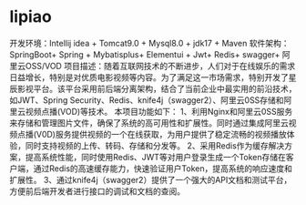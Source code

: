 # lipiao
开发环境：Intellij idea + Tomcat9.0 + Mysql8.0 + jdk17  + Maven
软件架构：SpringBoot+ Spring + Mybatisplus+ Elementui + Jwt+ Redis+ swagger+ 阿里云OSS/VOD
项目描述：随着互联网技术的不断进步，人们对于在线娱乐的需求日益增长，特别是对优质电影视频等内容。为了满足这一市场需求，特别开发了星辰影视平台。该平台采用前后端分离架构，结合了当前企业中最实用的前沿技术，如JWT、Spring Security、Redis、knife4j（swagger2）、阿里云0SS存储和阿里云视频点播(VOD)等技术。
本项目功能如下：
1、利用Nginx和阿里云0SS服务来存储和管理图片文件，确保了系统的高可用性和扩展性。同时通过集成阿里云视频点播(V0D)服务提供视频的一个在线获取，为用户提供了稳定流畅的视频播放体验，同时支持视频的上传、转码、存储和分发等。
2、采用Redis作为缓存解决方案，提高系统性能，同时使用Redis、JWT等对用户登录生成一个Token存储在客户端，通过Redis的高速缓存能力，快速验证用户Token，提高系统的响应速度和扩展性。
3、通过knife4j（swagger2）提供了一个强大的API文档和测试平台，方便前后端开发者进行接口的调试和文档的查阅。
